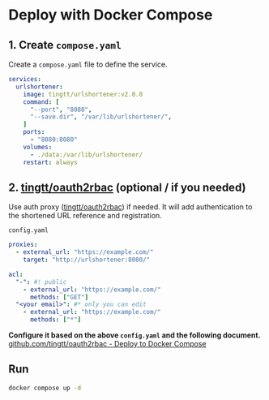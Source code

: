# Deploy with Docker Compose

## 1. Create `compose.yaml`

Create a `compose.yaml` file to define the service.

```yaml
services:
  urlshortener:
    image: tingtt/urlshortener:v2.0.0
    command: [
      "--port", "8080",
      "--save.dir", "/var/lib/urlshortener/",
    ]
    ports:
      - "8080:8080"
    volumes:
      - ./data:/var/lib/urlshortener/
    restart: always
```

## 2. [tingtt/oauth2rbac](https://github.com/tingtt/oauth2rbac) (optional / if you needed)

Use auth proxy ([tingtt/oauth2rbac](https://github.com/tingtt/oauth2rbac)) if needed.
It will add authentication to the shortened URL reference and registration.

`config.yaml`

```yaml
proxies:
  - external_url: "https://example.com/"
    target: "http://urlshortener:8080/"

acl:
  "-": #! public
    - external_url: "https://example.com/"
      methods: ["GET"]
  "<your email>": #* only you can edit
    - external_url: "https://example.com/"
      methods: ["*"]
```

**Configure it based on the above `config.yaml` and the following document.**
[github.com/tingtt/oauth2rbac - Deploy to Docker Compose](https://github.com/tingtt/oauth2rbac/tree/main/.docs/deploy/docker)

## Run

```sh
docker compose up -d
```
